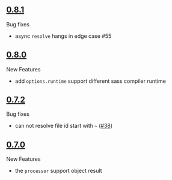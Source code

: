 ## [0.8.1](https://github.com/differui/rollup-plugin-sass/releases/tag/0.8.1)

Bug fixes

+ async `resolve` hangs in edge case #55

## [0.8.0](https://github.com/differui/rollup-plugin-sass/releases/tag/0.8.0)

New Features

+ add `options.runtime` support different sass compiler runtime

## [0.7.2](https://github.com/differui/rollup-plugin-sass/releases/tag/0.7.2)

Bug fixes

+ can not resolve file id start with `~` ([#38](https://github.com/differui/rollup-plugin-sass/issues/38))

## [0.7.0](https://github.com/differui/rollup-plugin-sass/releases/tag/0.7.0)

New Features

+ the `processor` support object result
